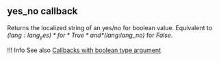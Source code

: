 ## yes_no callback

Returns the localized string of an yes/no for boolean value. Equivalent to *$(lang:lang_yes)* for *True* and *$(lang:lang_no)* for *False*.

!!! Info
    See also [Callbacks with boolean type argument](cb_boolean_callbacks.md)

